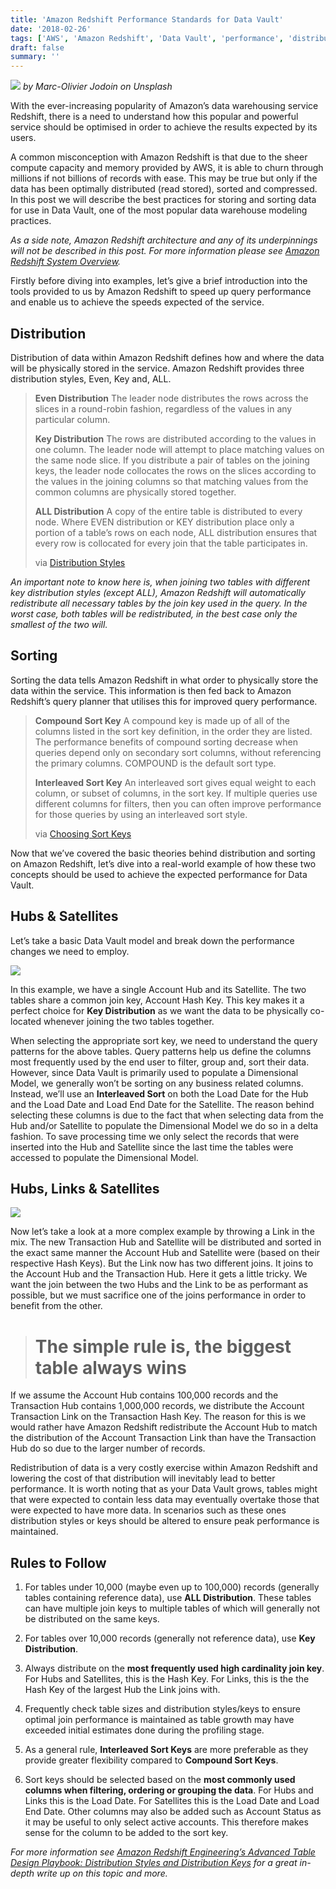 ```yaml
---
title: 'Amazon Redshift Performance Standards for Data Vault'
date: '2018-02-26'
tags: ['AWS', 'Amazon Redshift', 'Data Vault', 'performance', 'distribution', 'sorting']
draft: false
summary: ''
---
```


![](https://miro.medium.com/max/1400/0*aueAkngfCgLxuWj5.)
_by Marc-Olivier Jodoin on Unsplash_

With the ever-increasing popularity of Amazon’s data warehousing service Redshift, there is a need to understand how this popular and powerful service should be optimised in order to achieve the results expected by its users.

A common misconception with Amazon Redshift is that due to the sheer compute capacity and memory provided by AWS, it is able to churn through millions if not billions of records with ease. This may be true but only if the data has been optimally distributed (read stored), sorted and compressed. In this post we will describe the best practices for storing and sorting data for use in Data Vault, one of the most popular data warehouse modeling practices.

_As a side note, Amazon Redshift architecture and any of its underpinnings will not be described in this post. For more information please see [Amazon Redshift System Overview](https://docs.aws.amazon.com/redshift/latest/dg/c_redshift_system_overview.html)._

Firstly before diving into examples, let’s give a brief introduction into the tools provided to us by Amazon Redshift to speed up query performance and enable us to achieve the speeds expected of the service.

## Distribution

Distribution of data within Amazon Redshift defines how and where the data will be physically stored in the service. Amazon Redshift provides three distribution styles, Even, Key and, ALL.

> **Even Distribution**
> The leader node distributes the rows across the slices in a round-robin fashion, regardless of the values in any particular column.
>
> **Key Distribution**
> The rows are distributed according to the values in one column. The leader node will attempt to place matching values on the same node slice. If you distribute a pair of tables on the joining keys, the leader node collocates the rows on the slices according to the values in the joining columns so that matching values from the common columns are physically stored together.
>
> **ALL Distribution**
> A copy of the entire table is distributed to every node. Where EVEN distribution or KEY distribution place only a portion of a table’s rows on each node, ALL distribution ensures that every row is collocated for every join that the table participates in.
>
> via [Distribution Styles](https://docs.aws.amazon.com/redshift/latest/dg/c_choosing_dist_sort.html)

_An important note to know here is, when joining two tables with different key distribution styles (except ALL), Amazon Redshift will automatically redistribute all necessary tables by the join key used in the query. In the worst case, both tables will be redistributed, in the best case only the smallest of the two will._

## Sorting

Sorting the data tells Amazon Redshift in what order to physically store the data within the service. This information is then fed back to Amazon Redshift’s query planner that utilises this for improved query performance.

> **Compound Sort Key**
> A compound key is made up of all of the columns listed in the sort key definition, in the order they are listed. The performance benefits of compound sorting decrease when queries depend only on secondary sort columns, without referencing the primary columns. COMPOUND is the default sort type.
>
> **Interleaved Sort Key**
> An interleaved sort gives equal weight to each column, or subset of columns, in the sort key. If multiple queries use different columns for filters, then you can often improve performance for those queries by using an interleaved sort style.
>
> via [Choosing Sort Keys](https://docs.aws.amazon.com/redshift/latest/dg/t_Sorting_data.html)

Now that we’ve covered the basic theories behind distribution and sorting on Amazon Redshift, let’s dive into a real-world example of how these two concepts should be used to achieve the expected performance for Data Vault.

## Hubs & Satellites

Let’s take a basic Data Vault model and break down the performance changes we need to employ.

![](https://cdn-images-1.medium.com/max/2000/1*NKXe2ceE5qJjSh8Y5qGm0g.png)

In this example, we have a single Account Hub and its Satellite. The two tables share a common join key, Account Hash Key. This key makes it a perfect choice for **Key Distribution** as we want the data to be physically co-located whenever joining the two tables together.

When selecting the appropriate sort key, we need to understand the query patterns for the above tables. Query patterns help us define the columns most frequently used by the end user to filter, group and, sort their data. However, since Data Vault is primarily used to populate a Dimensional Model, we generally won’t be sorting on any business related columns. Instead, we’ll use an **Interleaved Sort** on both the Load Date for the Hub and the Load Date and Load End Date for the Satellite. The reason behind selecting these columns is due to the fact that when selecting data from the Hub and/or Satellite to populate the Dimensional Model we do so in a delta fashion. To save processing time we only select the records that were inserted into the Hub and Satellite since the last time the tables were accessed to populate the Dimensional Model.

## Hubs, Links & Satellites

![](https://cdn-images-1.medium.com/max/2230/1*QeC42UPI0bcxshEfoGYopw.png)

Now let’s take a look at a more complex example by throwing a Link in the mix. The new Transaction Hub and Satellite will be distributed and sorted in the exact same manner the Account Hub and Satellite were (based on their respective Hash Keys). But the Link now has two different joins. It joins to the Account Hub and the Transaction Hub. Here it gets a little tricky. We want the join between the two Hubs and the Link to be as performant as possible, but we must sacrifice one of the joins performance in order to benefit from the other.

> # The simple rule is, the biggest table always wins

If we assume the Account Hub contains 100,000 records and the Transaction Hub contains 1,000,000 records, we distribute the Account Transaction Link on the Transaction Hash Key. The reason for this is we would rather have Amazon Redshift redistribute the Account Hub to match the distribution of the Account Transaction Link than have the Transaction Hub do so due to the larger number of records.

Redistribution of data is a very costly exercise within Amazon Redshift and lowering the cost of that distribution will inevitably lead to better performance. It is worth noting that as your Data Vault grows, tables might that were expected to contain less data may eventually overtake those that were expected to have more data. In scenarios such as these ones distribution styles or keys should be altered to ensure peak performance is maintained.

## Rules to Follow

1. For tables under 10,000 (maybe even up to 100,000) records (generally tables containing reference data), use **ALL Distribution**. These tables can have multiple join keys to multiple tables of which will generally not be distributed on the same keys.

2. For tables over 10,000 records (generally not reference data), use **Key Distribution**.

3. Always distribute on the **most frequently used high cardinality join key**. For Hubs and Satellites, this is the Hash Key. For Links, this is the the Hash Key of the largest Hub the Link joins with.

4. Frequently check table sizes and distribution styles/keys to ensure optimal join performance is maintained as table growth may have exceeded initial estimates done during the profiling stage.

5. As a general rule, **Interleaved Sort Keys** are more preferable as they provide greater flexibility compared to **Compound Sort Keys**.

6. Sort keys should be selected based on the **most commonly used columns when filtering, ordering or grouping the data**. For Hubs and Links this is the Load Date. For Satellites this is the Load Date and Load End Date. Other columns may also be added such as Account Status as it may be useful to only select active accounts. This therefore makes sense for the column to be added to the sort key.

_For more information see [Amazon Redshift Engineering’s Advanced Table Design Playbook: Distribution Styles and Distribution Keys](https://aws.amazon.com/blogs/big-data/amazon-redshift-engineerings-advanced-table-design-playbook-distribution-styles-and-distribution-keys/) for a great in-depth write up on this topic and more._
